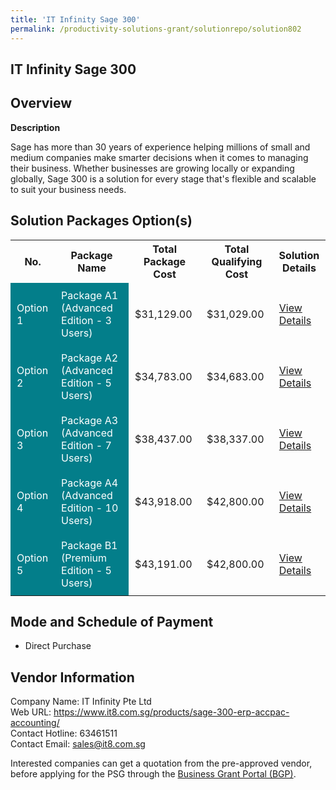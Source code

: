 ```yaml
---
title: 'IT Infinity Sage 300'
permalink: /productivity-solutions-grant/solutionrepo/solution802
---
```


## IT Infinity Sage 300

## Overview

**Description**

Sage has more than 30 years of experience helping millions of small and medium companies make smarter decisions when it comes to managing their business. Whether businesses are growing locally or expanding globally, Sage 300 is a solution for every stage that's flexible and scalable to suit your business needs.

## Solution Packages Option(s)

<table>
<tr>
<th><b>No.</b></th>
<th><b>Package Name</b></th>
<th><b>Total Package Cost</b></th>
<th><b>Total Qualifying Cost</b></th>
<th><b>Solution Details</b></th>
</tr>
<tr>
<td style='padding: 10px; background-color: #037E8A; color: #FFFFFF;'>Option 1</td>
<td style='padding: 10px; background-color: #037E8A; color: #FFFFFF;'>Package A1 (Advanced Edition - 3 Users)</td>
<td style='padding: 10px;'>$31,129.00</td>
<td style='padding: 10px;'>$31,029.00</td>
<td style='padding: 10px;'><a href='/images/psg/Desensitised_ITinfinity_Annex3_CR_wef_13_Oct_22_Part_1.pdf' target='_blank'>View Details</a></td>
</tr>
<tr>
<td style='padding: 10px; background-color: #037E8A; color: #FFFFFF;'>Option 2</td>
<td style='padding: 10px; background-color: #037E8A; color: #FFFFFF;'>Package A2 (Advanced Edition - 5 Users)</td>
<td style='padding: 10px;'>$34,783.00</td>
<td style='padding: 10px;'>$34,683.00</td>
<td style='padding: 10px;'><a href='/images/psg/Desensitised_ITinfinity_Annex3_CR_wef_13_Oct_22_Part_2.pdf' target='_blank'>View Details</a></td>
</tr>
<tr>
<td style='padding: 10px; background-color: #037E8A; color: #FFFFFF;'>Option 3</td>
<td style='padding: 10px; background-color: #037E8A; color: #FFFFFF;'>Package A3 (Advanced Edition - 7 Users)</td>
<td style='padding: 10px;'>$38,437.00</td>
<td style='padding: 10px;'>$38,337.00</td>
<td style='padding: 10px;'><a href='/images/psg/Desensitised_ITinfinity_Annex3_CR_wef_13_Oct_22_Part_3.pdf' target='_blank'>View Details</a></td>
</tr>
<tr>
<td style='padding: 10px; background-color: #037E8A; color: #FFFFFF;'>Option 4</td>
<td style='padding: 10px; background-color: #037E8A; color: #FFFFFF;'>Package A4 (Advanced Edition - 10 Users)</td>
<td style='padding: 10px;'>$43,918.00</td>
<td style='padding: 10px;'>$42,800.00</td>
<td style='padding: 10px;'><a href='/images/psg/Desensitised_ITinfinity_Annex3_CR_wef_13_Oct_22_Part_4.pdf' target='_blank'>View Details</a></td>
</tr>
<tr>
<td style='padding: 10px; background-color: #037E8A; color: #FFFFFF;'>Option 5</td>
<td style='padding: 10px; background-color: #037E8A; color: #FFFFFF;'>Package B1 (Premium Edition - 5 Users)</td>
<td style='padding: 10px;'>$43,191.00</td>
<td style='padding: 10px;'>$42,800.00</td>
<td style='padding: 10px;'><a href='/images/psg/Desensitised_ITinfinity_Annex3_CR_wef_13_Oct_22_Part_5.pdf' target='_blank'>View Details</a></td>
</tr>
</table>

## Mode and Schedule of Payment

 - Direct Purchase

## Vendor Information

 Company Name: IT Infinity Pte Ltd<br>Web URL: https://www.it8.com.sg/products/sage-300-erp-accpac-accounting/ <br>Contact Hotline: 63461511 <br>Contact Email: sales@it8.com.sg <br>

Interested companies can get a quotation from the pre-approved vendor, before applying for the PSG through the <a href='https://www.businessgrants.gov.sg/' target='_blank' rel='noopener'>Business Grant Portal (BGP)</a>.

<script src="/jquery/resize-tables.js"></script>
